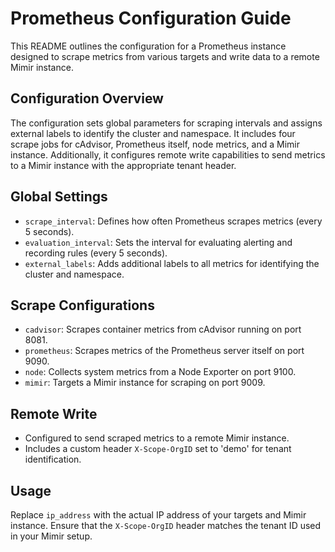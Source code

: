 # Prometheus Configuration Guide

This README outlines the configuration for a Prometheus instance designed to scrape metrics from various targets and write data to a remote Mimir instance.

## Configuration Overview

The configuration sets global parameters for scraping intervals and assigns external labels to identify the cluster and namespace. It includes four scrape jobs for cAdvisor, Prometheus itself, node metrics, and a Mimir instance. Additionally, it configures remote write capabilities to send metrics to a Mimir instance with the appropriate tenant header.

## Global Settings

- `scrape_interval`: Defines how often Prometheus scrapes metrics (every 5 seconds).
- `evaluation_interval`: Sets the interval for evaluating alerting and recording rules (every 5 seconds).
- `external_labels`: Adds additional labels to all metrics for identifying the cluster and namespace.

## Scrape Configurations

- `cadvisor`: Scrapes container metrics from cAdvisor running on port 8081.
- `prometheus`: Scrapes metrics of the Prometheus server itself on port 9090.
- `node`: Collects system metrics from a Node Exporter on port 9100.
- `mimir`: Targets a Mimir instance for scraping on port 9009.

## Remote Write

- Configured to send scraped metrics to a remote Mimir instance.
- Includes a custom header `X-Scope-OrgID` set to 'demo' for tenant identification.

## Usage

Replace `ip_address` with the actual IP address of your targets and Mimir instance. Ensure that the `X-Scope-OrgID` header matches the tenant ID used in your Mimir setup.